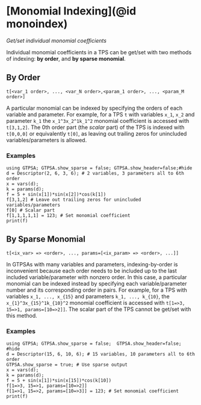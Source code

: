 # [Monomial Indexing](@id monoindex)
*Get/set individual monomial coefficients*

Individual monomial coefficients in a TPS can be get/set with two methods of indexing: **by order**, and **by sparse monomial**. 

## By Order
`t[<var_1 order>, ..., <var_N order>,<param_1 order>, ..., <param_M order>]`

A particular monomial can be indexed by specifying the orders of each variable and parameter. For example, for a TPS `t` with variables ``x_1``, ``x_2`` and parameter ``k_1`` the ``x_1^3x_2^1k_1^2`` monomial coefficient is accessed with `t[3,1,2]`. The 0th order part (the *scalar* part) of the TPS is indexed with `t[0,0,0]` or equivalently `t[0]`, as leaving out trailing zeros for unincluded variables/parameters is allowed.

### Examples
```@repl
using GTPSA; GTPSA.show_sparse = false; GTPSA.show_header=false;#hide
d = Descriptor(2, 6, 3, 6); # 2 variables, 3 parameters all to 6th order
x = vars(d);
k = params(d);
f = 5 + sin(x[1])*sin(x[2])*cos(k[1])
f[3,1,2] # Leave out trailing zeros for unincluded variables/parameters
f[0] # Scalar part
f[1,1,1,1,1] = 123; # Set monomial coefficient
print(f)
```

## By Sparse Monomial
`t[<ix_var> => <order>, ..., params=[<ix_param> => <order>, ...]]`

In GTPSAs with many variables and parameters, indexing-by-order is inconvenient because each order needs to be included up to the last included variable/parameter with nonzero order. In this case, a particular monomial can be indexed instead by specifying each variable/parameter number and its corresponding order in pairs. For example, for a TPS with variables ``x_1, ..., x_{15}`` and parameters ``k_1, ..., k_{10}``, the ``x_{1}^3x_{15}^1k_{10}^2`` monomial coefficient is accessed with `t[1=>3, 15=>1, params=[10=>2]]`. The scalar part of the TPS cannot be get/set with this method.

### Examples
```@repl
using GTPSA; GTPSA.show_sparse = false;  GTPSA.show_header=false; #hide
d = Descriptor(15, 6, 10, 6); # 15 variables, 10 parameters all to 6th order
GTPSA.show_sparse = true; # Use sparse output
x = vars(d);
k = params(d);
f = 5 + sin(x[1])*sin(x[15])*cos(k[10])
f[1=>3, 15=>1, params=[10=>2]]
f[1=>1, 15=>2, params=[10=>3]] = 123; # Set monomial coefficient
print(f)
```




